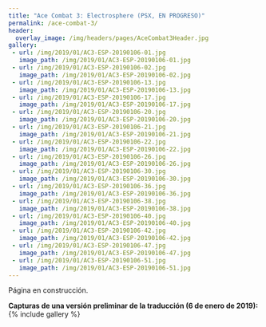 ```yaml
---
title: "Ace Combat 3: Electrosphere (PSX, EN PROGRESO)"
permalink: /ace-combat-3/
header:
  overlay_image: /img/headers/pages/AceCombat3Header.jpg
gallery:
 - url: /img/2019/01/AC3-ESP-20190106-01.jpg
   image_path: /img/2019/01/AC3-ESP-20190106-01.jpg
 - url: /img/2019/01/AC3-ESP-20190106-02.jpg
   image_path: /img/2019/01/AC3-ESP-20190106-02.jpg
 - url: /img/2019/01/AC3-ESP-20190106-13.jpg
   image_path: /img/2019/01/AC3-ESP-20190106-13.jpg
 - url: /img/2019/01/AC3-ESP-20190106-17.jpg
   image_path: /img/2019/01/AC3-ESP-20190106-17.jpg
 - url: /img/2019/01/AC3-ESP-20190106-20.jpg
   image_path: /img/2019/01/AC3-ESP-20190106-20.jpg
 - url: /img/2019/01/AC3-ESP-20190106-21.jpg
   image_path: /img/2019/01/AC3-ESP-20190106-21.jpg
 - url: /img/2019/01/AC3-ESP-20190106-22.jpg
   image_path: /img/2019/01/AC3-ESP-20190106-22.jpg
 - url: /img/2019/01/AC3-ESP-20190106-26.jpg
   image_path: /img/2019/01/AC3-ESP-20190106-26.jpg
 - url: /img/2019/01/AC3-ESP-20190106-30.jpg
   image_path: /img/2019/01/AC3-ESP-20190106-30.jpg
 - url: /img/2019/01/AC3-ESP-20190106-36.jpg
   image_path: /img/2019/01/AC3-ESP-20190106-36.jpg
 - url: /img/2019/01/AC3-ESP-20190106-38.jpg
   image_path: /img/2019/01/AC3-ESP-20190106-38.jpg
 - url: /img/2019/01/AC3-ESP-20190106-40.jpg
   image_path: /img/2019/01/AC3-ESP-20190106-40.jpg
 - url: /img/2019/01/AC3-ESP-20190106-42.jpg
   image_path: /img/2019/01/AC3-ESP-20190106-42.jpg
 - url: /img/2019/01/AC3-ESP-20190106-47.jpg
   image_path: /img/2019/01/AC3-ESP-20190106-47.jpg
 - url: /img/2019/01/AC3-ESP-20190106-51.jpg
   image_path: /img/2019/01/AC3-ESP-20190106-51.jpg
---
```


Página en construcción.

**Capturas de una versión preliminar de la traducción (6 de enero de 2019):**
{% include gallery %}
